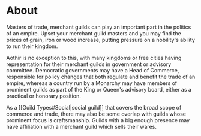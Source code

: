 # About
Masters of trade, merchant guilds can play an important part in the politics of an empire. Upset your merchant guild masters and you may find the prices of grain, iron or wood increase, putting pressure on a nobility's ability to run their kingdom.

Aothir is no exception to this, with many kingdoms or free cities having representation for their merchant guilds in government or advisory committee. Democratic governments may have a Head of Commerce, responsible for policy changes that both regulate and benefit the trade of an empire, whereas a country run by a Monarchy may have members of prominent guilds as part of the King or Queen's advisory board, either as a practical or honorary position.

As a [[Guild Types#Social|social guild]] that covers the broad scope of commerce and trade, there may also be some overlap with guilds whose prominent focus is craftsmanship. Guilds with a big enough presence may have affiliation with a merchant guild which sells their wares.